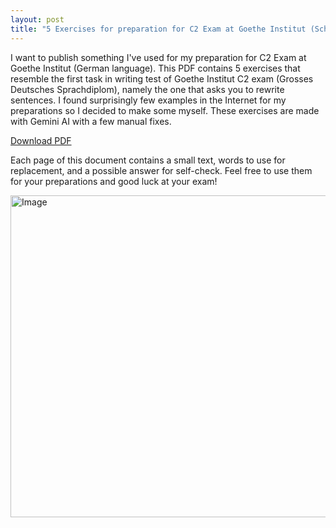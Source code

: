 ```yaml
---
layout: post
title: "5 Exercises for preparation for C2 Exam at Goethe Institut (Schreiben Teil 1)"
---
```


I want to publish something I've used for my preparation for C2 Exam at Goethe Institut (German language). This PDF contains 5 exercises that resemble the first task in writing test of Goethe Institut C2 exam (Grosses Deutsches Sprachdiplom), namely the one that asks you to rewrite sentences. I found surprisingly few examples in the Internet for my preparations so I decided to make some myself.  These exercises are made with Gemini AI with a few manual fixes.

[Download PDF](https://raw.githubusercontent.com/hq9000/goethe_c2_schreiben_teil1_uebungen/refs/heads/master/goethe_c2_schreiben_teil1_uebung.pdf)

Each page of this document contains a small text, words to use for replacement, and a possible answer for self-check.
Feel free to use them for your preparations and good luck at your exam!



<img width="660" height="515" alt="Image" src="https://github.com/user-attachments/assets/e65bd45f-a2d4-41a4-aa2d-3a541d2a8903" />

